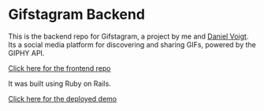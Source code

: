 # Gifstagram Backend

This is the backend repo for Gifstagram, a project by me and [Daniel Voigt](https://github.com/TeenageGrampa). Its a social media platform for discovering and sharing GIFs, powered by the GIPHY API.

[Click here for the frontend repo](https://github.com/larrysass/gifstagram_with_game)

It was built using Ruby on Rails. 

[Click here for the deployed demo](http://gifstagram-new.surge.sh/) 

